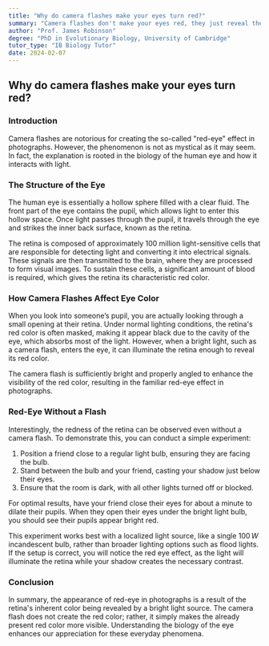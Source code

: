 ```yaml
---
title: "Why do camera flashes make your eyes turn red?"
summary: "Camera flashes don't make your eyes red, they just reveal the natural redness of your retina, which is packed with blood vessels needed for vision. The bright light makes this color more visible, resulting in the familiar 'red-eye' in photos."
author: "Prof. James Robinson"
degree: "PhD in Evolutionary Biology, University of Cambridge"
tutor_type: "IB Biology Tutor"
date: 2024-02-07
---
```


## Why do camera flashes make your eyes turn red?

### Introduction

Camera flashes are notorious for creating the so-called "red-eye" effect in photographs. However, the phenomenon is not as mystical as it may seem. In fact, the explanation is rooted in the biology of the human eye and how it interacts with light.

### The Structure of the Eye

The human eye is essentially a hollow sphere filled with a clear fluid. The front part of the eye contains the pupil, which allows light to enter this hollow space. Once light passes through the pupil, it travels through the eye and strikes the inner back surface, known as the retina. 

The retina is composed of approximately $100$ million light-sensitive cells that are responsible for detecting light and converting it into electrical signals. These signals are then transmitted to the brain, where they are processed to form visual images. To sustain these cells, a significant amount of blood is required, which gives the retina its characteristic red color.

### How Camera Flashes Affect Eye Color

When you look into someone’s pupil, you are actually looking through a small opening at their retina. Under normal lighting conditions, the retina's red color is often masked, making it appear black due to the cavity of the eye, which absorbs most of the light. However, when a bright light, such as a camera flash, enters the eye, it can illuminate the retina enough to reveal its red color. 

The camera flash is sufficiently bright and properly angled to enhance the visibility of the red color, resulting in the familiar red-eye effect in photographs. 

### Red-Eye Without a Flash

Interestingly, the redness of the retina can be observed even without a camera flash. To demonstrate this, you can conduct a simple experiment:

1. Position a friend close to a regular light bulb, ensuring they are facing the bulb.
2. Stand between the bulb and your friend, casting your shadow just below their eyes.
3. Ensure that the room is dark, with all other lights turned off or blocked.

For optimal results, have your friend close their eyes for about a minute to dilate their pupils. When they open their eyes under the bright light bulb, you should see their pupils appear bright red. 

This experiment works best with a localized light source, like a single $100\, W$ incandescent bulb, rather than broader lighting options such as flood lights. If the setup is correct, you will notice the red eye effect, as the light will illuminate the retina while your shadow creates the necessary contrast.

### Conclusion

In summary, the appearance of red-eye in photographs is a result of the retina's inherent color being revealed by a bright light source. The camera flash does not create the red color; rather, it simply makes the already present red color more visible. Understanding the biology of the eye enhances our appreciation for these everyday phenomena.
    